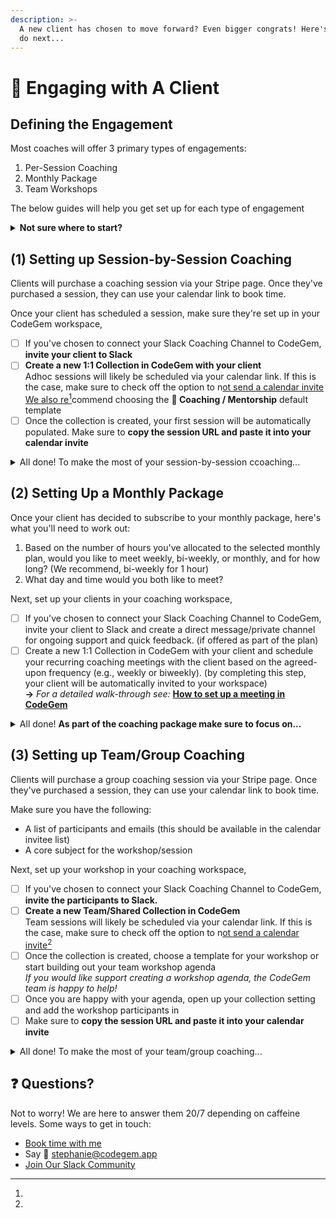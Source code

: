 ```yaml
---
description: >-
  A new client has chosen to move forward? Even bigger congrats! Here's what to
  do next...
---
```


# 🤝 Engaging with A Client

## Defining the Engagement&#x20;

Most coaches will offer 3 primary types of engagements:

1. Per-Session Coaching
2. Monthly Package
3. Team Workshops

The below guides will help you get set up for each type of engagement

<details>

<summary><strong>Not sure where to start?</strong></summary>

_If your client has not chosen which type of engagement they would like, based on the intro session recommend a plan that best suits their needs. In general, we recommend starting out with per-session coaching as it's a great way to deliver and build trust without a high upfront commitment/cost._

</details>

## (1) Setting up Session-by-Session Coaching

Clients will purchase a coaching session via your Stripe page. Once they've purchased a session, they can use your calendar link to book time.

Once your client has scheduled a session, make sure they're set up in your CodeGem workspace,

* [ ] If you've chosen to connect your Slack Coaching Channel to CodeGem, **invite your client to Slack**
* [ ] **Create a new 1:1 Collection in CodeGem with your client**\
  Adhoc sessions will likely be scheduled via your calendar link. If this is the case, make sure to check off the option to n[ot send a calendar invite\
  We also re](#user-content-fn-1)[^1]commend choosing the **💼 Coaching / Mentorship** default template
* [ ] Once the collection is created, your first session will be automatically populated. Make sure to **copy the session URL and paste it into your calendar invite**

<details>

<summary>All done! To make the most of your session-by-session ccoaching...</summary>

* Establish a structured session agenda and goals in collaboration with the client.
* Utilize active listening and powerful questioning techniques to help the client explore their challenges, goals, and potential solutions.
* Provide guidance, insights, and strategies tailored to the client's specific needs and objectives.
* Support the client in developing action plans and setting measurable goals between sessions.
* Offer accountability and follow-up on the client's progress, providing feedback and adjustments as necessary.

</details>

## (2) Setting Up a Monthly Package

Once your client has decided to subscribe to your monthly package, here's what you'll need to work out:

1. Based on the number of hours you've allocated to the selected monthly plan, would you like to meet weekly, bi-weekly, or monthly, and for how long? (We recommend, bi-weekly for 1 hour)
2. What day and time would you both like to meet?

Next, set up your clients in your coaching workspace,

* [ ] If you've chosen to connect your Slack Coaching Channel to CodeGem, invite your client to Slack and create a direct message/private channel for ongoing support and quick feedback. (if offered as part of the plan)
* [ ] Create a new 1:1 Collection in CodeGem with your client and schedule your recurring coaching meetings with the client based on the agreed-upon frequency (e.g., weekly or biweekly). (by completing this step, your client will be automatically invited to your workspace)\
  **->** _For a detailed walk-through see:_ [**How to set up a meeting in CodeGem**](https://app.gitbook.com/o/0MrT9izX1EueK2ueiZyl/s/aRpCnHYleMn4ayiIvSeD/\~/changes/23/codegem-docs/meetings-tool#how-do-i-create-and-or-schedule-a-meeting-in-codegem)

<details>

<summary>All done! <strong>As part of the coaching package make sure to focus on...</strong></summary>

* Provide resources, tools, and materials to support the client's development and reinforce the coaching process.
* Regularly review and adjust action plans based on the client's progress and evolving needs.
* Offer continuous support and feedback through the direct communication channel between coaching sessions.
* Conduct coaching sessions following the structured agenda, addressing the client's progress, challenges, and goals.
* Collaborate with the client to develop action plans that outline specific tasks, milestones, and timelines.

</details>

## (3) Setting up Team/Group Coaching

Clients will purchase a group coaching session via your Stripe page. Once they've purchased a session, they can use your calendar link to book time.

Make sure you have the following:

* A list of participants and emails (this should be available in the calendar invitee list)
* A core subject for the workshop/session

Next, set up your workshop in your coaching workspace,

* [ ] If you've chosen to connect your Slack Coaching Channel to CodeGem, **invite the participants to Slack.**
* [ ] **Create a new Team/Shared Collection in CodeGem**\
  Team sessions will likely be scheduled via your calendar link. If this is the case, make sure to check off the option to n[ot send a calendar invite](#user-content-fn-2)[^2]
* [ ] Once the collection is created, choose a template for your workshop or start building out your team workshop agenda\
  _If you would like support creating a workshop agenda, the CodeGem team is happy to help!_
* [ ] Once you are happy with your agenda, open up your collection setting and add the workshop participants in
* [ ] Make sure to **copy the session URL and paste it into your calendar invite**

<details>

<summary>All done! To make the most of your team/group coaching...</summary>

* Design and develop workshop content, activities, and materials that align with the client's needs and goals.
* Facilitate engaging and interactive group sessions, ensuring active participation and knowledge sharing among participants.
* Provide guidance, feedback, and support to individual participants as needed.
* Follow up with post-workshop resources, such as handouts, action plans, or additional materials to support the participants' ongoing development.

</details>

## :question: Questions?

Not to worry! We are here to answer them 20/7 depending on caffeine levels. Some ways to get in touch:

* [Book time with me](https://meetings.hubspot.com/stephanie-mills)
* Say 👋 [stephanie@codegem.app](https://codegem.app/)
* [Join Our Slack Community](https://join.slack.com/t/codegemcommunity/shared\_invite/zt-pag8stma-Gn9qba0obM6rPol2SBCj7Q)





[^1]: 

[^2]: 
